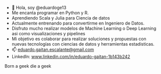 - 👋 Hola, soy @eduardoge13 
- Me encanta programar en Python y R.
- Aprendiendo Scala y Julia para Ciencia de datos 
- Actualmente entrenando para convertirme en Ingeniero de Datos.
- Disfruto mucho realizar modelos de Machine Learning o Deep Learning asi como visualizaciones y pipelines
- Mi objetivo es colaborar para realizar soluciones y propuestas con nuevas tecnologías con ciencias de datos y herramientas estadisticas.
- 📫 eduardo.gaitan.escalante@gmail.com
- LinkedIn: www.linkedin.com/in/eduardo-gaitan-1b143b242

Born a geek die a geek 

<!---
eduardoge13/eduardoge13 is a ✨ special ✨ repository because its `README.md` (this file) appears on your GitHub profile.
You can click the Preview link to take a look at your changes.
--->
